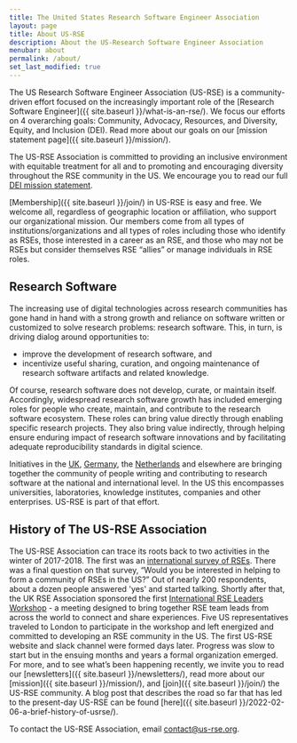```yaml
---
title: The United States Research Software Engineer Association
layout: page
title: About US-RSE
description: About the US-Research Software Engineer Association
menubar: about
permalink: /about/
set_last_modified: true
---
```


The US Research Software Engineer Association (US-RSE) is a community-driven effort focused on the increasingly important role of the [Research Software Engineer]({{ site.baseurl }}/what-is-an-rse/).
We focus our efforts on 4 overarching goals: Community, Advocacy, Resources, and Diversity, Equity, and Inclusion (DEI). Read more about our goals on our [mission statement page]({{ site.baseurl }}/mission/).

The US-RSE Association is committed to providing an inclusive environment with equitable treatment for all and to promoting and encouraging diversity throughout the RSE community in the US.
We encourage you to read our full [DEI mission statement](https://us-rse.org/dei-mission/).

[Membership]({{ site.baseurl }}/join/) in US-RSE is easy and free. We welcome all, regardless of geographic location or affiliation, who support our organizational mission.
Our members come from all types of institutions/organizations and all types of roles including those who identify as RSEs, those interested in a career as an RSE, and those who may not be RSEs but consider themselves RSE “allies” or manage individuals in RSE roles.

## Research Software
The increasing use of digital technologies across research communities has gone hand in hand with a strong growth and reliance on software written or customized to solve research problems: research software.
This, in turn, is driving dialog around opportunities to:
   * improve the development of research software, and
   * incentivize useful sharing, curation, and ongoing maintenance of research software artifacts and related knowledge.

Of course, research software does not develop, curate, or maintain itself.
Accordingly, widespread research software growth has included emerging roles for people who create, maintain, and contribute to the research software ecosystem.
These roles can bring value directly through enabling specific research projects. They also bring value indirectly, through helping ensure enduring impact of research software innovations and by facilitating adequate reproducibility standards in digital science.

Initiatives in the [UK](https://society-rse.org/), [Germany](http://www.de-rse.org/en), the
[Netherlands](https://nl-rse.org/) and elsewhere are bringing together the community of people writing and contributing to research software at the national and international level.
In the US this encompasses universities, laboratories, knowledge institutes, companies and other enterprises.
US-RSE is part of that effort.

## History of The US-RSE Association
The US-RSE Association can trace its roots back to two activities in the winter of 2017-2018.
The first was an [international survey of RSEs](https://www.software.ac.uk/blog/2018-03-12-what-do-we-know-about-rses-results-our-international-surveys).
There was a final question on that survey, “Would you be interested in helping to form a community of RSEs in the US?”
Out of nearly 200 respondents, about a dozen people answered 'yes' and started talking.
Shortly after that, the UK RSE Association sponsored the first [International RSE Leaders Workshop](https://society-rse.org/events/international-leaders-workshop/) - a meeting designed to bring together RSE team leads from across the world to connect and share experiences.
Five US representatives traveled to London to participate in the workshop and left energized and committed to developing an RSE community in the US.
The first US-RSE website and slack channel were formed days later.
Progress was slow to start but in the ensuing months and years a formal organization emerged.
For more, and to see what’s been happening recently, we invite you to read our [newsletters]({{ site.baseurl }}/newsletters/), read more about our [mission]({{ site.baseurl }}/mission/), and [join]({{ site.baseurl }}/join/) the US-RSE community. A blog post that describes the road so far that has led to the present-day US-RSE can be found [here]({{ site.baseurl }}/2022-02-06-a-brief-history-of-usrse/).


To contact the US-RSE Association, email [contact@us-rse.org](mailto:contact@us-rse.org).
